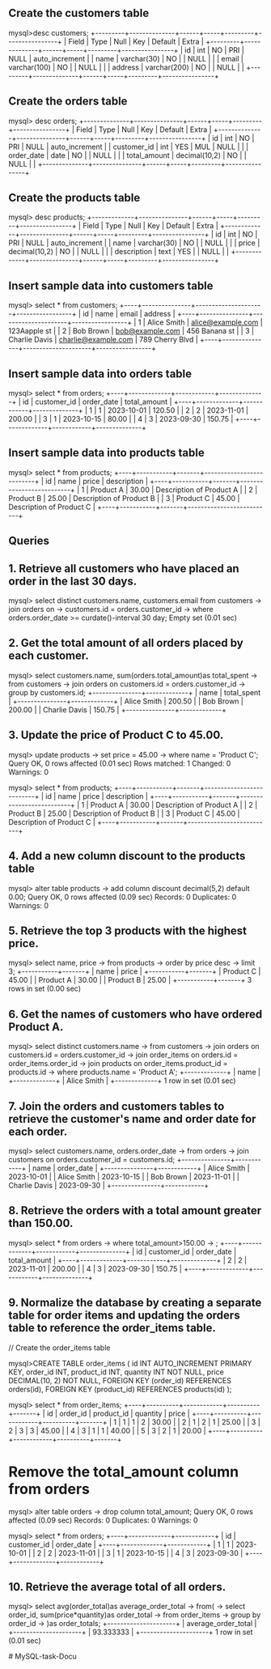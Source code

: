 
##  Create the customers table
mysql>desc customers;
+---------+--------------+------+-----+---------+----------------+
| Field   | Type         | Null | Key | Default | Extra          |
+---------+--------------+------+-----+---------+----------------+
| id      | int          | NO   | PRI | NULL    | auto_increment |
| name    | varchar(30)  | NO   |     | NULL    |                |
| email   | varchar(100) | NO   |     | NULL    |                |
| address | varchar(200) | NO   |     | NULL    |                |
+---------+--------------+------+-----+---------+----------------+

## Create the orders table
mysql> desc orders;
+--------------+---------------+------+-----+---------+----------------+
| Field        | Type          | Null | Key | Default | Extra          |
+--------------+---------------+------+-----+---------+----------------+
| id           | int           | NO   | PRI | NULL    | auto_increment |
| customer_id  | int           | YES  | MUL | NULL    |                |
| order_date   | date          | NO   |     | NULL    |                |
| total_amount | decimal(10,2) | NO   |     | NULL    |                |
+--------------+---------------+------+-----+---------+----------------+


## Create the products table

mysql> desc products;
+-------------+---------------+------+-----+---------+----------------+
| Field       | Type          | Null | Key | Default | Extra          |
+-------------+---------------+------+-----+---------+----------------+
| id          | int           | NO   | PRI | NULL    | auto_increment |
| name        | varchar(30)   | NO   |     | NULL    |                |
| price       | decimal(10,2) | NO   |     | NULL    |                |
| description | text          | YES  |     | NULL    |                |
+-------------+---------------+------+-----+---------+----------------+


## Insert sample data into customers table

mysql> select * from customers;
+----+---------------+---------------------+-----------------+
| id | name          | email               | address         |
+----+---------------+---------------------+-----------------+
|  1 | Alice Smith   | alice@example.com   | 123Aapple st    |
|  2 | Bob  Brown    | bob@example.com     | 456 Banana st   |
|  3 | Charlie Davis | charlie@example.com | 789 Cherry Blvd |
+----+---------------+---------------------+-----------------+


## Insert sample data into orders table
mysql> select * from orders;
+----+-------------+------------+--------------+
| id | customer_id | order_date | total_amount |
+----+-------------+------------+--------------+
|  1 |           1 | 2023-10-01 |       120.50 |
|  2 |           2 | 2023-11-01 |       200.00 |
|  3 |           1 | 2023-10-15 |        80.00 |
|  4 |           3 | 2023-09-30 |       150.75 |
+----+-------------+------------+--------------+


## Insert sample data into products table

mysql> select * from products;
+----+-----------+-------+--------------------------+
| id | name      | price | description              |
+----+-----------+-------+--------------------------+
|  1 | Product A | 30.00 | Description of Product A |
|  2 | Product B | 25.00 | Description of Product B |
|  3 | Product C | 45.00 | Description of Product C |
+----+-----------+-------+--------------------------+

## Queries

## 1. Retrieve all customers who have placed an order in the last 30 days.

mysql> select distinct customers.name, customers.email from customers 
    -> join orders on 
    -> customers.id = orders.customer_id
    -> where orders.order_date >= curdate()-interval 30 day;
Empty set (0.01 sec)

## 2. Get the total amount of all orders placed by each customer.

mysql> select customers.name, sum(orders.total_amount)as total_spent
    -> from customers
    -> join orders on customers.id = orders.customer_id
    -> group by customers.id;
+---------------+-------------+
| name          | total_spent |
+---------------+-------------+
| Alice Smith   |      200.50 |
| Bob  Brown    |      200.00 |
| Charlie Davis |      150.75 |
+---------------+-------------+

## 3. Update the price of Product C to 45.00.


mysql> update products
    -> set price = 45.00
    -> where name = 'Product C';
Query OK, 0 rows affected (0.01 sec)
Rows matched: 1  Changed: 0  Warnings: 0

mysql> select * from products;
+----+-----------+-------+--------------------------+
| id | name      | price | description              |
+----+-----------+-------+--------------------------+
|  1 | Product A | 30.00 | Description of Product A |
|  2 | Product B | 25.00 | Description of Product B |
|  3 | Product C | 45.00 | Description of Product C |
+----+-----------+-------+--------------------------+


## 4. Add a new column discount to the products table

mysql> alter table products
    -> add column discount decimal(5,2) default 0.00;
Query OK, 0 rows affected (0.09 sec)
Records: 0  Duplicates: 0  Warnings: 0

## 5. Retrieve the top 3 products with the highest price.

mysql> select name, price
    -> from products
    -> order by price desc
    -> limit 3;
+-----------+-------+
| name      | price |
+-----------+-------+
| Product C | 45.00 |
| Product A | 30.00 |
| Product B | 25.00 |
+-----------+-------+
3 rows in set (0.00 sec)



## 6. Get the names of customers who have ordered Product A.

mysql> select distinct customers.name
    -> from customers
    -> join orders on customers.id = orders.customer_id 
    -> join order_items on orders.id = order_items.order_id
    -> join products on order_items.product_id = products.id
    -> where products.name = 'Product A';
+-------------+
| name        |
+-------------+
| Alice Smith |
+-------------+
1 row in set (0.01 sec)

## 7. Join the orders and customers tables to retrieve the customer's name and order date for each order.

mysql> select customers.name, orders.order_date
    -> from orders
    -> join customers on orders.customer_id = customers.id;
+---------------+------------+
| name          | order_date |
+---------------+------------+
| Alice Smith   | 2023-10-01 |
| Alice Smith   | 2023-10-15 |
| Bob  Brown    | 2023-11-01 |
| Charlie Davis | 2023-09-30 |
+---------------+------------+

## 8. Retrieve the orders with a total amount greater than 150.00.
mysql> select * from orders
    -> where total_amount>150.00
    -> ;
+----+-------------+------------+--------------+
| id | customer_id | order_date | total_amount |
+----+-------------+------------+--------------+
|  2 |           2 | 2023-11-01 |       200.00 |
|  4 |           3 | 2023-09-30 |       150.75 |
+----+-------------+------------+--------------+
## 9. Normalize the database by creating a separate table for order items and updating the orders table to reference the order_items table.


// Create the order_items table

mysql>CREATE TABLE order_items (
    id INT AUTO_INCREMENT PRIMARY KEY,
    order_id INT,
    product_id INT,
    quantity INT NOT NULL,
    price DECIMAL(10, 2) NOT NULL,
    FOREIGN KEY (order_id) REFERENCES orders(id),
    FOREIGN KEY (product_id) REFERENCES products(id)
);

mysql> select * from order_items;
+----+----------+------------+----------+-------+
| id | order_id | product_id | quantity | price |
+----+----------+------------+----------+-------+
|  1 |        1 |          1 |        2 | 30.00 |
|  2 |        1 |          2 |        1 | 25.00 |
|  3 |        2 |          3 |        3 | 45.00 |
|  4 |        3 |          1 |        1 | 40.00 |
|  5 |        3 |          2 |        1 | 20.00 |
+----+----------+------------+----------+-------+


# Remove the total_amount column from orders
mysql> alter table orders
    -> drop column total_amount;
Query OK, 0 rows affected (0.09 sec)
Records: 0  Duplicates: 0  Warnings: 0

mysql> select * from orders;
+----+-------------+------------+
| id | customer_id | order_date |
+----+-------------+------------+
|  1 |           1 | 2023-10-01 |
|  2 |           2 | 2023-11-01 |
|  3 |           1 | 2023-10-15 |
|  4 |           3 | 2023-09-30 |
+----+-------------+------------+


## 10. Retrieve the average total of all orders.
mysql> select avg(order_total)as average_order_total
    -> from(
    -> select order_id, sum(price*quantity)as order_total
    -> from order_items
    -> group by order_id
    -> )as order_totals;
+---------------------+
| average_order_total |
+---------------------+
|           93.333333 |
+---------------------+
1 row in set (0.01 sec)



#   M y S Q L - t a s k - D o c u  
 